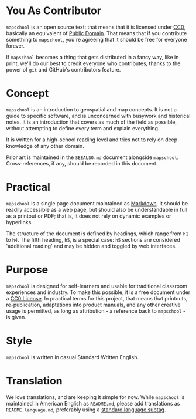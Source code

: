 # You As Contributor

`mapschool` is an open source text: that means that it is licensed under
[CC0](http://creativecommons.org/publicdomain/zero/1.0/), basically an equivalent
of [Public Domain](http://en.wikipedia.org/wiki/Public_domain). That means
that if you contribute something to `mapschool`, you're agreeing that it should
be free for everyone forever.

If `mapschool` becomes a thing that gets distributed in a fancy way, like
in print, we'll do our best to credit everyone who contributes, thanks to
the power of `git` and GitHub's contributors feature.

# Concept

`mapschool` is an introduction to geospatial and map concepts. It is not a guide
to specific software, and is unconcerned with busywork and historical notes. It
is an introduction that covers as much of the field as possible, without attempting to define every term and explain everything.

It is written for a high-school reading level and tries not to rely on deep knowledge of any other domain.

Prior art is maintained in the `SEEALSO.md` document alongside `mapschool`. Cross-references, if any, should be recorded in this document.

# Practical

`mapschool` is a single page document maintained as [Markdown](http://daringfireball.net/projects/markdown/).
It should be readily accessible as a web page, but should also be understandable
in full as a printout or PDF; that is, it does not rely on dynamic examples or hyperlinks.

The structure of the document is defined by headings, which range from `h1` to
`h4`. The fifth heading, `h5`, is a special case: `h5` sections are considered
'additional reading' and may be hidden and toggled by web interfaces.

# Purpose

`mapschool` is designed for self-learners and usable for traditional classroom
experiences and industry. To make this possible, it is a free document under a
[CC0 License](http://creativecommons.org/publicdomain/zero/1.0/). In practical terms for
this project, that means that printouts, re-publication, adaptations into
product manuals, and any other creative usage is permitted, as long as attribution - a reference back to `mapschool` - is given.

# Style

`mapschool` is written in casual Standard Written English.

# Translation

We love translations, and are keeping it simple for now. While `mapschool` is
maintained in American English as `README.md`, please add translations as
`README.language.md`, preferably using a [standard language subtag](http://people.w3.org/rishida/utils/subtags/).
